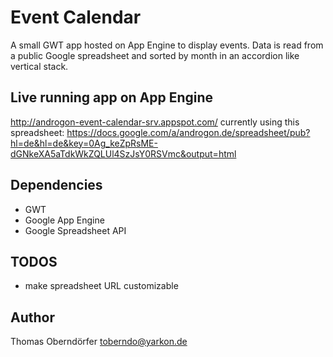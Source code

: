
Event Calendar
==============
A small GWT app hosted on App Engine to display events. 
Data is read from a public Google spreadsheet and sorted by month in an accordion like vertical stack.

Live running app on App Engine
------------------------------
http://androgon-event-calendar-srv.appspot.com/
currently using this spreadsheet:
        https://docs.google.com/a/androgon.de/spreadsheet/pub?hl=de&hl=de&key=0Ag_keZpRsME-dGNkeXA5aTdkWkZQLUl4SzJsY0RSVmc&output=html

Dependencies
------------
* GWT
* Google App Engine
* Google Spreadsheet API

TODOS
-----
* make spreadsheet URL customizable

Author
------
Thomas Oberndörfer <toberndo@yarkon.de>



